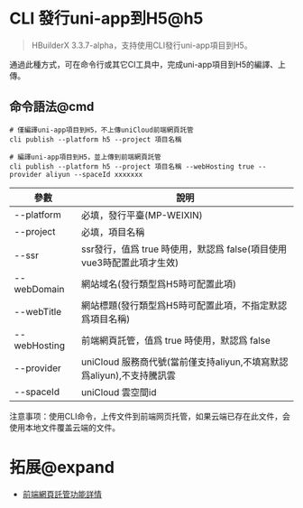 # CLI 發行uni-app到H5@h5

> HBuilderX 3.3.7-alpha，支持使用CLI發行uni-app項目到H5。

通過此種方式，可在命令行或其它CI工具中，完成uni-app項目到H5的編譯、上傳。

## 命令語法@cmd

```shell
# 僅編譯uni-app項目到H5，不上傳uniCloud前端網頁託管
cli publish --platform h5 --project 項目名稱

# 編譯uni-app項目到H5，並上傳到前端網頁託管
cli publish --platform h5 --project 項目名稱 --webHosting true --provider aliyun --spaceId xxxxxxx
```

|參數			|說明																	|
|--				|--																		|
|--platform		|必填，發行平臺(MP-WEIXIN)												|
|--project		|必填，項目名稱															|
|--ssr			|ssr發行，值爲 true 時使用，默認爲 false(項目使用vue3時配置此項才生效)	|
|--webDomain	|網站域名(發行類型爲H5時可配置此項)										|
|--webTitle		|網站標題(發行類型爲H5時可配置此項，不指定默認爲項目名稱)				|
|--webHosting	|前端網頁託管，值爲 true 時使用，默認爲 false							|
|--provider		|uniCloud 服務商代號(當前僅支持aliyun,不填寫默認爲aliyun),不支持騰訊雲	|
|--spaceId		|uniCloud 雲空間id												|

注意事项：使用CLI命令，上传文件到前端网页托管，如果云端已存在此文件，会使用本地文件覆盖云端的文件。

# 拓展@expand

- [前端網頁託管功能詳情](https://uniapp.dcloud.io/uniCloud/hosting)